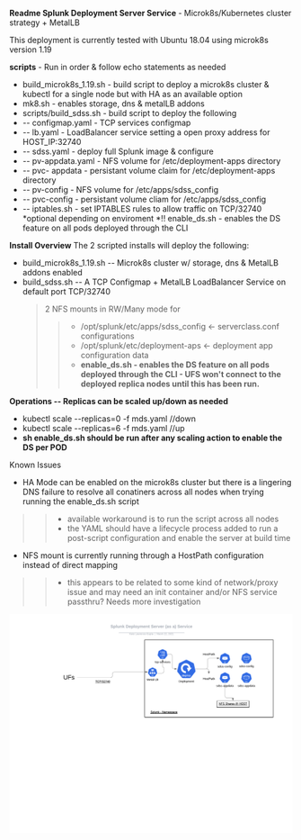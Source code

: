 **Readme Splunk Deployment Server Service** -  Microk8s/Kubernetes cluster strategy + MetalLB


This deployment is currently tested with Ubuntu 18.04 using microk8s version 1.19 

**scripts** - Run in order & follow echo statements as needed
 * build_microk8s_1.19.sh - build script to deploy a microk8s cluster & kubectl for a single node but with HA as an available option
 * mk8.sh - enables storage, dns & metalLB addons
 * scripts/build_sdss.sh - build script to deploy the following
* -- configmap.yaml - TCP services configmap
* -- lb.yaml - LoadBalancer service setting a open proxy address for HOST_IP:32740
* -- sdss.yaml - deploy full Splunk image & configure
* -- pv-appdata.yaml - NFS volume for /etc/deployment-apps directory
* -- pvc- appdata - persistant volume claim for /etc/deployment-apps directory
* -- pv-config  - NFS volume for /etc/apps/sdss_config
* -- pvc-config - persistant volume cliam for /etc/apps/sdss_config
* -- iptables.sh  - set IPTABLES rules to allow traffic on TCP/32740 *optional depending on enviroment
*!! enable_ds.sh - enables the DS feature on all pods deployed through the CLI

**Install Overview**
The 2 scripted installs will deploy the following:
* build_microk8s_1.19.sh -- Microk8s cluster w/ storage, dns & MetalLB addons enabled
* build_sdss.sh -- A TCP Configmap + MetalLB LoadBalancer Service on default port TCP/32740
    > 2 NFS mounts in RW/Many mode for
    >> * /opt/splunk/etc/apps/sdss_config <- serverclass.conf configurations
    >> * /opt/splunk/etc/deployment-aps <- deployment app configuration data
    >> * **enable_ds.sh - enables the DS feature on all pods deployed through the CLI - UFS won't connect to the deployed replica nodes until this has been run.**
    
**Operations -- Replicas can be scaled up/down as needed** 
* kubectl scale --replicas=0 -f mds.yaml //down
* kubectl scale --replicas=6 -f mds.yaml //up
* **sh enable_ds.sh should be run after any scaling action to enable the DS per POD**

Known Issues
* HA Mode can be enabled on the microk8s cluster but there is a lingering DNS failure to resolve all conatiners across all nodes when trying running the enable_ds.sh script
>> * available workaround is to run the script across all nodes
>> * the YAML should have a lifecycle process added to run a post-script configuration and enable the server at build time
* NFS mount is currently running through a HostPath configuration instead of direct mapping
>> * this appears to be related to some kind of network/proxy issue and may need an init container and/or NFS service passthru? Needs more investigation

![SDSS](SDSS.png)
